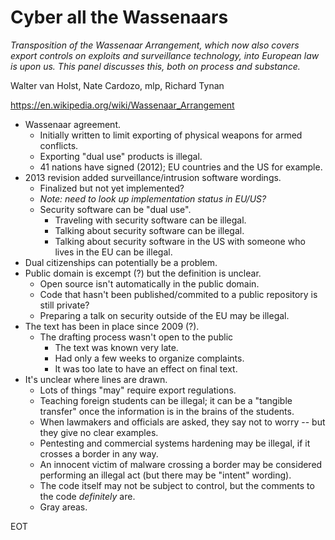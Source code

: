 # Cyber all the Wassenaars

*Transposition of the Wassenaar Arrangement, which now also covers export controls on exploits and surveillance technology, into European law is upon us. This panel discusses this, both on process and substance.*

Walter van Holst, Nate Cardozo, mlp, Richard Tynan

https://en.wikipedia.org/wiki/Wassenaar_Arrangement

- Wassenaar agreement.
  - Initially written to limit exporting of physical weapons for armed conflicts.
  - Exporting "dual use" products is illegal.
  - 41 nations have signed (2012); EU countries and the US for example.
- 2013 revision added surveillance/intrusion software wordings.
  - Finalized but not yet implemented?
  - *Note: need to look up implementation status in EU/US?*
  - Security software can be "dual use".
    - Traveling with security software can be illegal.
    - Talking about security software can be illegal.
    - Talking about security software in the US with someone who lives in the EU can be illegal.
- Dual citizenships can potentially be a problem.
- Public domain is excempt (?) but the definition is unclear.
  - Open source isn't automatically in the public domain.
  - Code that hasn't been published/commited to a public repository is still private?
  - Preparing a talk on security outside of the EU may be illegal.
- The text has been in place since 2009 (?).
  - The drafting process wasn't open to the public
    - The text was known very late.
    - Had only a few weeks to organize complaints.
    - It was too late to have an effect on final text.
- It's unclear where lines are drawn.
  - Lots of things "may" require export regulations.
  - Teaching foreign students can be illegal; it can be a "tangible transfer" once the information is in the brains of the students.
  - When lawmakers and officials are asked, they say not to worry -- but they give no clear examples.
  - Pentesting and commercial systems hardening may be illegal, if it crosses a border in any way.
  - An innocent victim of malware crossing a border may be considered performing an illegal act (but there may be "intent" wording).
  - The code itself may not be subject to control, but the comments to the code *definitely* are.
  - Gray areas.

EOT
